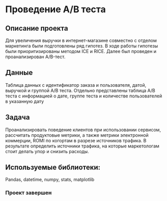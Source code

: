 # Проведение А/В теста
## Описание проекта
Для увеличения выручки в интернет-магазине совместно с отделом маркетинга были подготовлены ряд гипотез. 
В ходе работы гипотезы были приоритизированы методом ICE и RICE. Далее был проведен и проанализирован A/B-тест.
## Данные
Таблица данных с идентификатор заказа и пользователя, датой, выручкой и группой А/В теста. Отдельно представлены таблица А/В теста с информацией о дате, группе теста  и количестве пользователей в указанную дату
## Задача
Проанализировать поведение клиентов при использовании сервисом, рассчитать продуктовые метрики, а также метрики электронной коммерции, ROMI по когортам в разрезе источников трафика. В результате определить источники трафика, на которые маркетологам стоит делать упор и снизить расходы.
## Используемые библиотеки:
Pandas, datetime, numpy, stats, matplotlib
### Проект завершен
